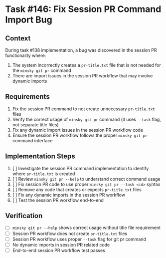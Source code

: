 # Task #146: Fix Session PR Command Import Bug

## Context

During task #138 implementation, a bug was discovered in the session PR functionality where:

1. The system incorrectly creates a `pr-title.txt` file that is not needed for the `minsky git pr` command
2. There are import issues in the session PR workflow that may involve dynamic imports

## Requirements

1. Fix the session PR command to not create unnecessary `pr-title.txt` files
2. Verify the correct usage of `minsky git pr` command (it uses `--task` flag, not separate title files)
3. Fix any dynamic import issues in the session PR workflow code
4. Ensure the session PR workflow follows the proper `minsky git pr` command interface

## Implementation Steps

1. [ ] Investigate the session PR command implementation to identify where `pr-title.txt` is created
2. [ ] Review `minsky git pr --help` to understand correct command usage
3. [ ] Fix session PR code to use proper `minsky git pr --task <id>` syntax
4. [ ] Remove any code that creates or expects `pr-title.txt` files
5. [ ] Fix any dynamic imports in the session PR workflow
6. [ ] Test the session PR workflow end-to-end

## Verification

- [ ] `minsky git pr --help` shows correct usage without title file requirement
- [ ] Session PR workflow does not create `pr-title.txt` files
- [ ] Session PR workflow uses proper `--task` flag for git pr command
- [ ] No dynamic imports in session PR related code
- [ ] End-to-end session PR workflow test passes
